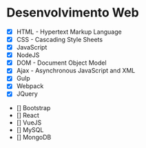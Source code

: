 # Desenvolvimento Web
- [x] HTML - Hypertext Markup Language
- [x] CSS - Cascading Style Sheets
- [x] JavaScript
- [x] NodeJS
- [x] DOM - Document Object Model
- [x] Ajax - Asynchronous JavaScript and XML
- [x] Gulp
- [x] Webpack
- [x] JQuery
- [] Bootstrap
- [] React
- [] VueJS
- [] MySQL
- [] MongoDB